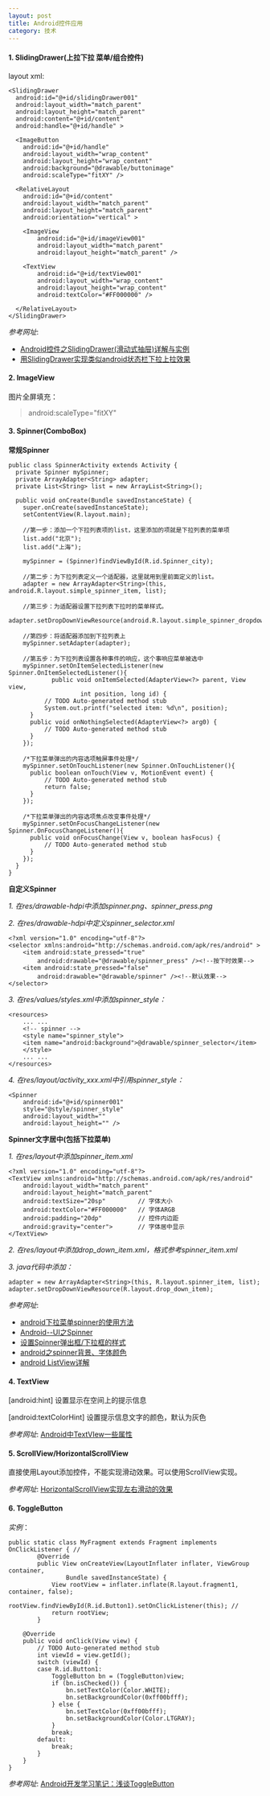 ```yaml
---
layout: post
title: Android控件应用
category: 技术
---
```


#### 1. SlidingDrawer(上拉下拉 菜单/组合控件)

layout xml: 

```
<SlidingDrawer
  android:id="@+id/slidingDrawer001"
  android:layout_width="match_parent"
  android:layout_height="match_parent"
  android:content="@+id/content"
  android:handle="@+id/handle" >

  <ImageButton
    android:id="@+id/handle"
    android:layout_width="wrap_content"
    android:layout_height="wrap_content"
    android:background="@drawable/buttonimage"
    android:scaleType="fitXY" />

  <RelativeLayout
    android:id="@+id/content"
    android:layout_width="match_parent"
    android:layout_height="match_parent"
    android:orientation="vertical" >

    <ImageView
        android:id="@+id/imageView001"
        android:layout_width="match_parent"
        android:layout_height="match_parent" />

    <TextView
        android:id="@+id/textView001"
        android:layout_width="wrap_content"
        android:layout_height="wrap_content"
        android:textColor="#FF000000" />

  </RelativeLayout>
</SlidingDrawer>
```

*参考网址*:

* [Android控件之SlidingDrawer(滑动式抽屉)详解与实例](http://www.cnblogs.com/salam/archive/2010/10/19/1855511.html "Markdown")
* [用SlidingDrawer实现类似android状态栏下拉上拉效果](http://my.oschina.net/banxi/blog/49477 "Markdown")

#### 2. ImageView

图片全屏填充：
> android:scaleType="fitXY"

#### 3. Spinner(ComboBox)

**常规Spinner**

```
public class SpinnerActivity extends Activity {
  private Spinner mySpinner;
  private ArrayAdapter<String> adapter;
  private List<String> list = new ArrayList<String>();
  
  public void onCreate(Bundle savedInstanceState) {
    super.onCreate(savedInstanceState);    
    setContentView(R.layout.main);    
    
    //第一步：添加一个下拉列表项的list，这里添加的项就是下拉列表的菜单项    
    list.add("北京");    
    list.add("上海");
    
    mySpinner = (Spinner)findViewById(R.id.Spinner_city);    
    
    //第二步：为下拉列表定义一个适配器，这里就用到里前面定义的list。    
    adapter = new ArrayAdapter<String>(this, android.R.layout.simple_spinner_item, list);    
    
    //第三步：为适配器设置下拉列表下拉时的菜单样式。    
    adapter.setDropDownViewResource(android.R.layout.simple_spinner_dropdown_item);    
    
    //第四步：将适配器添加到下拉列表上    
    mySpinner.setAdapter(adapter);    
    
    //第五步：为下拉列表设置各种事件的响应，这个事响应菜单被选中    
    mySpinner.setOnItemSelectedListener(new Spinner.OnItemSelectedListener(){    
			public void onItemSelected(AdapterView<?> parent, View view,
					int position, long id) {   
          // TODO Auto-generated method stub    
          System.out.printf("selected item: %d\n", position);   
      }    
      public void onNothingSelected(AdapterView<?> arg0) {    
          // TODO Auto-generated method stub    
      }    
    });    
    
    /*下拉菜单弹出的内容选项触屏事件处理*/    
    mySpinner.setOnTouchListener(new Spinner.OnTouchListener(){    
      public boolean onTouch(View v, MotionEvent event) {    
          // TODO Auto-generated method stub    
          return false;    
      }  
    });    
    
    /*下拉菜单弹出的内容选项焦点改变事件处理*/    
    mySpinner.setOnFocusChangeListener(new Spinner.OnFocusChangeListener(){    
      public void onFocusChange(View v, boolean hasFocus) {    
          // TODO Auto-generated method stub    
      }    
    });    
  }
}
```

**自定义Spinner**

*1. 在res/drawable-hdpi中添加spinner.png、spinner_press.png*

*2. 在res/drawable-hdpi中定义spinner_selector.xml*

```
<?xml version="1.0" encoding="utf-8"?>
<selector xmlns:android="http://schemas.android.com/apk/res/android" >
    <item android:state_pressed="true"   
        android:drawable="@drawable/spinner_press" /><!--按下时效果-->  
    <item android:state_pressed="false"   
        android:drawable="@drawable/spinner" /><!--默认效果-->   
</selector>
```

*3. 在res/values/styles.xml中添加spinner_style：*

```
<resources>
    ... ...
    <!-- spinner -->
    <style name="spinner_style">
	<item name="android:background">@drawable/spinner_selector</item>
    </style>
    ... ...
</resources>
```

*4. 在res/layout/activity_xxx.xml中引用spinner\_style：*

```
<Spinner
    android:id="@+id/spinner001"
    style="@style/spinner_style"
    android:layout_width=""
    android:layout_height="" />
```

**Spinner文字居中(包括下拉菜单)**

*1. 在res/layout中添加spinner_item.xml*

```
<?xml version="1.0" encoding="utf-8"?>
<TextView xmlns:android="http://schemas.android.com/apk/res/android"
    android:layout_width="match_parent"
    android:layout_height="match_parent"
    android:textSize="20sp" 		// 字体大小
    android:textColor="#FF000000" 	// 字体ARGB
    android:padding="20dp"  		// 控件内边距
    android:gravity="center">		// 字体居中显示
</TextView>
```

*2. 在res/layout中添加drop_down_item.xml，格式参考spinner_item.xml*

*3. java代码中添加：*

    adapter = new ArrayAdapter<String>(this, R.layout.spinner_item, list);
    adapter.setDropDownViewResource(R.layout.drop_down_item);

*参考网址*:

* [android下拉菜单spinner的使用方法](http://blog.csdn.net/greenappple/article/details/7046947 "Markdown")
* [Android--UI之Spinner](http://www.tuicool.com/articles/ie2iIr "Markdown")
* [设置Spinner弹出框/下拉框的样式](http://blog.sina.com.cn/s/blog_694448320101dsdj.html "Markdown")
* [android之spinner背景、字体颜色](http://blog.csdn.net/wj_j2ee/article/details/10067047 "Markdown")
* [android ListView详解](http://www.cnblogs.com/allin/archive/2010/05/11/1732200.html "Markdown")

#### 4. TextView

[android:hint] 设置显示在空间上的提示信息

[android:textColorHint] 设置提示信息文字的颜色，默认为灰色

*参考网址*: [Android中TextVIew一些属性](http://blog.csdn.net/weichaohnu/article/details/5628184 "Markdown")

#### 5. ScrollView/HorizontalScrollView

直接使用Layout添加控件，不能实现滑动效果。可以使用ScrollView实现。

*参考网址*: [HorizontalScrollView实现左右滑动的效果](http://m.blog.csdn.net/blog/a123demi/38308079 "Markdown")

#### 6. ToggleButton

*实例*：

```
public static class MyFragment extends Fragment implements OnClickListener { //
        @Override
        public View onCreateView(LayoutInflater inflater, ViewGroup container,
                Bundle savedInstanceState) {
            View rootView = inflater.inflate(R.layout.fragment1, container, false);
            rootView.findViewById(R.id.Button1).setOnClickListener(this); //
            return rootView;
        }
        
	@Override
	public void onClick(View view) {
		// TODO Auto-generated method stub
		int viewId = view.getId();
		switch (viewId) {
		case R.id.Button1:
			ToggleButton bn = (ToggleButton)view;
			if (bn.isChecked()) {
				bn.setTextColor(Color.WHITE);
				bn.setBackgroundColor(0xff00bfff);
			} else {
				bn.setTextColor(0xff00bfff);
				bn.setBackgroundColor(Color.LTGRAY);
			}
			break;
		default:
			break;
		}
	}
}
```

*参考网址*: [Android开发学习笔记：浅谈ToggleButton](http://liangruijun.blog.51cto.com/3061169/655014 "Markdown")
